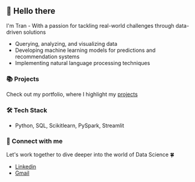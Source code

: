 ## 👋 Hello there

I'm Tran - With a passion for tackling real-world challenges through data-driven solutions

- Querying, analyzing, and visualizing data
- Developing machine learning models for predictions and recommendation systems
- Implementing natural language processing techniques

### 📚 Projects

Check out my portfolio, where I highlight my [projects](https://github.com/totrannguyen/Projects/blob/main/README.md)

### 🛠️ Tech Stack

- Python, SQL, Scikitlearn, PySpark, Streamlit

### 🙏 Connect with me

Let's work together to dive deeper into the world of Data Science 🍀
- [Linkedin](https://www.linkedin.com/in/nguyennhattotran/)
- [Gmail](totran.nguyen1509@gmail.com)
